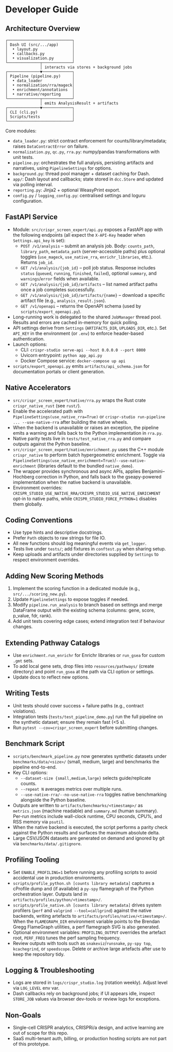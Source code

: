 # Developer Guide

## Architecture Overview

```
┌────────────────────────────┐
│ Dash UI (src/.../app)      │
│  • layout.py               │
│  • callbacks.py            │
│  • visualization.py        │
└──────────────┬─────────────┘
               │ interacts via stores + background jobs
┌──────────────▼─────────────┐
│ Pipeline (pipeline.py)     │
│  • data_loader             │
│  • normalization/rra/mageck│
│  • enrichment/annotations  │
│  • narrative/reporting     │
└──────────────┬─────────────┘
               │ emits AnalysisResult + artifacts
┌──────────────▼─────────────┐
│ CLI (cli.py)               │
│ Scripts/tests              │
└────────────────────────────┘
```

Core modules:

- `data_loader.py`: strict contract enforcement for counts/library/metadata; raises `DataContractError` on failure.
- `normalization.py`, `qc.py`, `rra.py`: numpy/pandas transformations with unit tests.
- `pipeline.py`: orchestrates the full analysis, persisting artifacts and narratives, using `PipelineSettings` for options.
- `background.py`: thread pool manager + dataset caching for Dash.
- `app/`: Dash layout and callbacks; state stored in `dcc.Store` and updated via polling interval.
- `reporting.py`: Jinja2 + optional WeasyPrint export.
- `config.py` / `logging_config.py`: centralised settings and loguru configuration.

## FastAPI Service

- Module: `src/crispr_screen_expert/api.py` exposes a FastAPI app with the following endpoints (all expect the `X-API-Key` header when `Settings.api_key` is set):
  - `POST /v1/analysis` – submit an analysis job. Body: `counts_path`, `library_path`, `metadata_path` (server-accessible paths) plus optional toggles (`use_mageck`, `use_native_rra`, `enrichr_libraries`, etc.). Returns `job_id`.
  - `GET /v1/analysis/{job_id}` – poll job status. Response includes `status` (`queued`, `running`, `finished`, `failed`), optional `summary`, and `warnings`/`error` fields when available.
  - `GET /v1/analysis/{job_id}/artifacts` – list named artifact paths once a job completes successfully.
  - `GET /v1/analysis/{job_id}/artifacts/{name}` – download a specific artifact file (e.g., `analysis_result.json`).
  - `GET /v1/openapi` – returns the OpenAPI schema (used by `scripts/export_openapi.py`).
- Long-running work is delegated to the shared `JobManager` thread pool. Results and errors are cached in-memory for quick polling.
- API settings derive from `Settings` (`ARTIFACTS_DIR`, `UPLOADS_DIR`, etc.). Set `API_KEY` in the environment (or `.env`) to enforce header-based authentication.
- Launch options:
  - CLI: `crispr-studio serve-api --host 0.0.0.0 --port 8000`
  - Uvicorn entrypoint: `python app_api.py`
  - Docker Compose service: `docker-compose up api`
- `scripts/export_openapi.py` emits `artifacts/api_schema.json` for documentation portals or client generation.

## Native Accelerators

- `src/crispr_screen_expert/native/rra.py` wraps the Rust crate `crispr_native_rust` (see `rust/`).
- Enable the accelerated path with `PipelineSettings(use_native_rra=True)` or `crispr-studio run-pipeline ... --use-native-rra` after building the native wheels.
- When the backend is unavailable or raises an exception, the pipeline emits a warning and falls back to the Python implementation in `rra.py`.
- Native parity tests live in `tests/test_native_rra.py` and compare outputs against the Python baseline.
- `src/crispr_screen_expert/native/enrichment.py` uses the C++ module `crispr_native` to perform batch hypergeometric enrichment. Toggle via `PipelineSettings(use_native_enrichment=True)`/`--use-native-enrichment` (libraries default to the bundled `native_demo`).
- The wrapper provides synchronous and async APIs, applies Benjamini–Hochberg correction in Python, and falls back to the gseapy-powered implementation when the native backend is unavailable.
- Environment overrides: `CRISPR_STUDIO_USE_NATIVE_RRA/CRISPR_STUDIO_USE_NATIVE_ENRICHMENT` opt-in to native paths, while `CRISPR_STUDIO_FORCE_PYTHON=1` disables them globally.

## Coding Conventions

- Use type hints and descriptive docstrings.
- Prefer `Path` objects to raw strings for file IO.
- All new functions should log meaningful events via `get_logger`.
- Tests live under `tests/`; add fixtures in `conftest.py` when sharing setup.
- Keep uploads and artifacts under directories supplied by `Settings` to respect environment overrides.

## Adding New Scoring Methods

1. Implement the scoring function in a dedicated module (e.g., `src/.../scoring_new.py`).
2. Update `PipelineSettings` to expose toggles if needed.
3. Modify `pipeline.run_analysis` to branch based on settings and merge DataFrame output with the existing schema (columns: gene, score, p_value, fdr, rank).
4. Add unit tests covering edge cases; extend integration test if behaviour changes.

## Extending Pathway Catalogs

- Use `enrichment.run_enrichr` for Enrichr libraries or `run_gsea` for custom `.gmt` sets.
- To add local gene sets, drop files into `resources/pathways/` (create directory) and point `run_gsea` at the path via CLI option or settings.
- Update docs to reflect new options.

## Writing Tests

- Unit tests should cover success + failure paths (e.g., contract violations).
- Integration tests (`tests/test_pipeline_demo.py`) run the full pipeline on the synthetic dataset; ensure they remain fast (<5 s).
- Run `pytest --cov=crispr_screen_expert` before submitting changes.

## Benchmark Script

- `scripts/benchmark_pipeline.py` now generates synthetic datasets under `benchmarks/data/<size>/` (small, medium, large) and benchmarks the pipeline end-to-end.
- Key CLI options:
  - `--dataset-size {small,medium,large}` selects guide/replicate counts.
  - `--repeat N` averages metrics over multiple runs.
  - `--use-native-rra/--no-use-native-rra` toggles native benchmarking alongside the Python baseline.
- Outputs are written to `artifacts/benchmarks/<timestamp>/` as `metrics.json` (machine readable) and `summary.md` (human summary). Per-run metrics include wall-clock runtime, CPU seconds, CPU%, and RSS memory via `psutil`.
- When the native backend is executed, the script performs a parity check against the Python results and surfaces the maximum absolute delta.
- Large CSV/JSON datasets are generated on demand and ignored by git via `benchmarks/data/.gitignore`.

## Profiling Tooling

- Set `ENABLE_PROFILING=1` before running any profiling scripts to avoid accidental use in production environments.
- `scripts/profile_python.sh [counts library metadata]` captures a cProfile dump and (if available) a `py-spy` flamegraph of the Python orchestration layer. Outputs land in `artifacts/profiles/python/<timestamp>/`.
- `scripts/profile_native.sh [counts library metadata]` drives system profilers (`perf` and `valgrind --tool=callgrind`) against the native backends, writing artefacts to `artifacts/profiles/native/<timestamp>/`. When the `FLAMEGRAPH_DIR` environment variable points to the Brendan Gregg FlameGraph utilities, a perf flamegraph SVG is also generated.
- Optional environment variables: `PROFILING_OUTPUT` overrides the artefact root, `PERF_FREQ` tunes the perf sampling frequency.
- Review outputs with tools such as `snakeviz`/`runsnake`, `py-spy top`, `kcachegrind`, or `speedscope`. Delete or archive large artefacts after use to keep the repository tidy.

## Logging & Troubleshooting

- Logs are stored in `logs/crispr_studio.log` (rotation weekly). Adjust level via `LOG_LEVEL` env var.
- Dash callbacks rely on background jobs; if UI appears idle, inspect `STORE_JOB` values via browser dev-tools or review logs for exceptions.

## Non-Goals

- Single-cell CRISPR analytics, CRISPRi/a design, and active learning are out of scope for this repo.
- SaaS multi-tenant auth, billing, or production hosting scripts are not part of this prototype.
